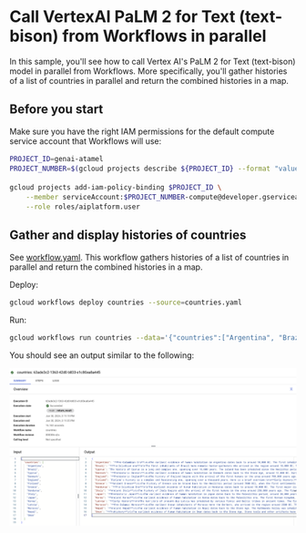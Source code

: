 # Call VertexAI PaLM 2 for Text (text-bison) from Workflows in parallel

In this sample, you'll see how to call Vertex AI's PaLM 2 for Text (text-bison)
model in parallel from Workflows. More specifically, you'll gather histories of
a list of countries in parallel and return the combined histories in a map.

## Before you start

Make sure you have the right IAM permissions for the default compute service
account that Workflows will use:

```sh
PROJECT_ID=genai-atamel
PROJECT_NUMBER=$(gcloud projects describe ${PROJECT_ID} --format "value(projectNumber)")

gcloud projects add-iam-policy-binding $PROJECT_ID \
    --member serviceAccount:$PROJECT_NUMBER-compute@developer.gserviceaccount.com \
    --role roles/aiplatform.user
```

## Gather and display histories of countries

See [workflow.yaml](./workflow.yaml). This workflow gathers histories of
a list of countries in parallel and return the combined histories in a map.

Deploy:

```sh
gcloud workflows deploy countries --source=countries.yaml
```

Run:

```sh
gcloud workflows run countries --data='{"countries":["Argentina", "Brazil", "Cyprus", "Denmark", "England","Finland", "Greece", "Honduras", "Italy", "Japan", "Korea","Latvia", "Morocco", "Nepal", "Oman"]}'
```

You should see an output similar to the following:

![execution output](./execution-output.png)